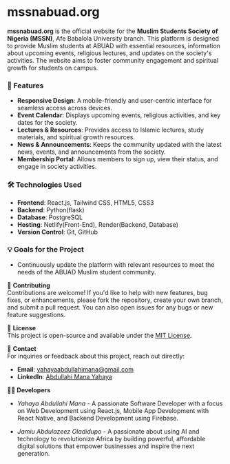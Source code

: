 # mssnabuad.org

**mssnabuad.org** is the official website for the **Muslim Students Society of Nigeria (MSSN)**, Afe Babalola University branch. This platform is designed to provide Muslim students at ABUAD with essential resources, information about upcoming events, religious lectures, and updates on the society's activities. The website aims to foster community engagement and spiritual growth for students on campus.

### 🚀 Features

- **Responsive Design**: A mobile-friendly and user-centric interface for seamless access across devices.
- **Event Calendar**: Displays upcoming events, religious activities, and key dates for the society.
- **Lectures & Resources**: Provides access to Islamic lectures, study materials, and spiritual growth resources.
- **News & Announcements**: Keeps the community updated with the latest news, events, and announcements from the society.
- **Membership Portal**: Allows members to sign up, view their status, and engage in society activities.

### 🛠 Technologies Used

- **Frontend**: React.js, Tailwind CSS, HTML5, CSS3
- **Backend**: Python(flask)
- **Database**: PostgreSQL
- **Hosting**: Netlify(Front-End), Render(Backend, Database)
- **Version Control**: Git, GitHub

### 💡 Goals for the Project

- Continuously update the platform with relevant resources to meet the needs of the ABUAD Muslim student community.

🤝 **Contributing**  
Contributions are welcome! If you'd like to help with new features, bug fixes, or enhancements, please fork the repository, create your own branch, and submit a pull request. You can also open issues for any bugs or new feature suggestions.

📄 **License**  
This project is open-source and available under the [MIT License](LICENSE).

💬 **Contact**  
For inquiries or feedback about this project, reach out directly:

- **Email**: [yahayaabdullahimana@gmail.com](mailto:yahayaabdullahimana@gmail.com)
- **LinkedIn**: [Abdullahi Mana Yahaya](https://www.linkedin.com/in/abdullahi-mana-yahaya-29a87a281/)

👨‍💻 **Developers**

- _Yahaya Abdullahi Mana_ - A passionate Software Developer with a focus on Web Development using React.js, Mobile App Development with React Native, and Backend Development using Firebase.

- _Jamiu Abdulazeez Oladidupo_ - A passionate about using AI and technology to revolutionize Africa by building powerful, affordable digital solutions that empower businesses and inspire the next generation.
